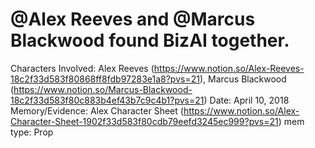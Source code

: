 # @Alex Reeves and @Marcus Blackwood found BizAI together.

Characters Involved: Alex Reeves (https://www.notion.so/Alex-Reeves-18c2f33d583f80868ff8fdb97283e1a8?pvs=21), Marcus Blackwood (https://www.notion.so/Marcus-Blackwood-18c2f33d583f80c883b4ef43b7c9c4b1?pvs=21)
Date: April 10, 2018
Memory/Evidence: Alex Character Sheet (https://www.notion.so/Alex-Character-Sheet-1902f33d583f80cdb79eefd3245ec999?pvs=21)
mem type: Prop